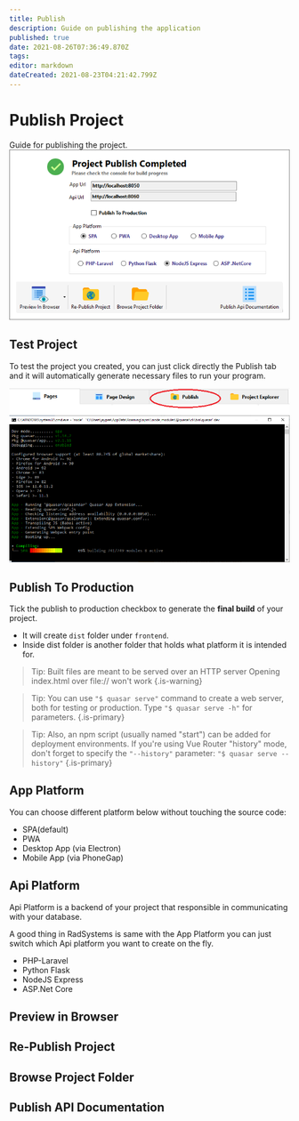 ```yaml
---
title: Publish
description: Guide on publishing the application
published: true
date: 2021-08-26T07:36:49.870Z
tags: 
editor: markdown
dateCreated: 2021-08-23T04:21:42.799Z
---
```


# Publish Project
Guide for publishing the project.
![2.png](/publish/2.png)

## Test Project
To test the project you created, you can just click directly the Publish tab and it will automatically generate necessary files to run your program.

![1.png](/publish/1.png)
![3.png](/publish/3.png)

## Publish To Production
Tick the publish to production checkbox to generate the **final build** of your project.
- It will create `dist` folder under `frontend`.
- Inside dist folder is another folder that holds what platform it is intended for.

>  Tip: 
Built files are meant to be served over an HTTP server
Opening index.html over file:// won't work
{.is-warning}

> Tip: 
You can use `"$ quasar serve"` command to create a web server, both for testing or production. Type `"$ quasar serve -h"` for parameters. 
{.is-primary}

> Tip: 
Also, an npm script (usually named "start") can be added for deployment environments. If you're using Vue Router "history" mode, don't forget to specify the `"--history"` parameter: 
`"$ quasar serve --history"`
{.is-primary}



## App Platform
You can choose different platform below without touching the source code:
- SPA(default)
- PWA
- Desktop App (via Electron)
- Mobile App (via PhoneGap)

## Api Platform
Api Platform is a backend of your project that responsible in communicating with your database.

A good thing in RadSystems is same with the App Platform you can just switch which Api platform you want to create on the fly.

- PHP-Laravel
- Python Flask
- NodeJS Express
- ASP.Net Core

## Preview in Browser
## Re-Publish Project
## Browse Project Folder
## Publish API Documentation